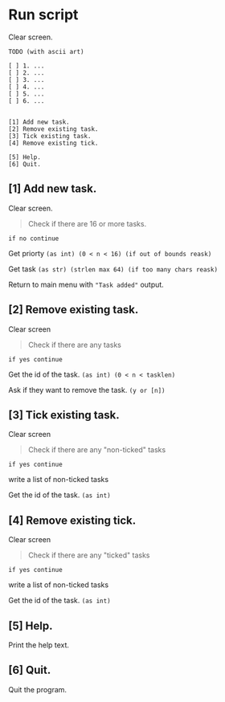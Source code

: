 # Run script

Clear screen.

```
TODO (with ascii art)

[ ] 1. ...
[ ] 2. ...
[ ] 3. ...
[ ] 4. ...
[ ] 5. ...
[ ] 6. ...


[1] Add new task.
[2] Remove existing task.
[3] Tick existing task.
[4] Remove existing tick.

[5] Help.
[6] Quit.

```

## [1] Add new task.
Clear screen.

> Check if there are 16 or more tasks.

```if no continue```

Get priorty ```(as int) (0 < n < 16) (if out of bounds reask)```

Get task ```(as str) (strlen max 64) (if too many chars reask)```

Return to main menu with ```"Task added"``` output.

## [2] Remove existing task.
Clear screen

> Check if there are any tasks

``` if yes continue ```

Get the id of the task. ``` (as int) (0 < n < tasklen) ```

Ask if they want to remove the task. ``` (y or [n]) ```

## [3] Tick existing task.
Clear screen

> Check if there are any "non-ticked" tasks

``` if yes continue ```

write a list of non-ticked tasks

Get the id of the task. ``` (as int) ```

## [4] Remove existing tick.
Clear screen

> Check if there are any "ticked" tasks

``` if yes continue ```

write a list of non-ticked tasks

Get the id of the task. ``` (as int) ```

## [5] Help.
Print the help text.

## [6] Quit.
Quit the program.